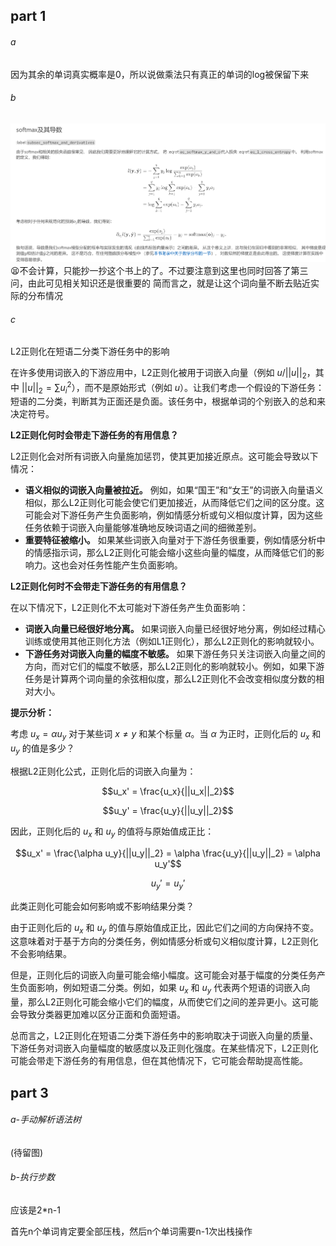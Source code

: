 ## part 1
###### a

因为其余的单词真实概率是0，所以说做乘法只有真正的单词的log被保留下来

###### b

![alt text](img-1.png)
😫不会计算，只能抄一抄这个书上的了。不过要注意到这里也同时回答了第三问，由此可见相关知识还是很重要的
简而言之，就是让这个词向量不断去贴近实际的分布情况


###### c

L2正则化在短语二分类下游任务中的影响

在许多使用词嵌入的下游应用中，L2正则化被用于词嵌入向量（例如 $u/||u||_2$，其中 $||u||_2=\sum u_i^2$），而不是原始形式（例如 $u$）。让我们考虑一个假设的下游任务：短语的二分类，判断其为正面还是负面。该任务中，根据单词的个别嵌入的总和来决定符号。

**L2正则化何时会带走下游任务的有用信息？**

L2正则化会对所有词嵌入向量施加惩罚，使其更加接近原点。这可能会导致以下情况：

* **语义相似的词嵌入向量被拉近。** 例如，如果“国王”和“女王”的词嵌入向量语义相似，那么L2正则化可能会使它们更加接近，从而降低它们之间的区分度。这可能会对下游任务产生负面影响，例如情感分析或句义相似度计算，因为这些任务依赖于词嵌入向量能够准确地反映词语之间的细微差别。
* **重要特征被缩小。** 如果某些词嵌入向量对于下游任务很重要，例如情感分析中的情感指示词，那么L2正则化可能会缩小这些向量的幅度，从而降低它们的影响力。这也会对任务性能产生负面影响。

**L2正则化何时不会带走下游任务的有用信息？**

在以下情况下，L2正则化不太可能对下游任务产生负面影响：

* **词嵌入向量已经很好地分离。** 如果词嵌入向量已经很好地分离，例如经过精心训练或使用其他正则化方法（例如L1正则化），那么L2正则化的影响就较小。
* **下游任务对词嵌入向量的幅度不敏感。** 如果下游任务只关注词嵌入向量之间的方向，而对它们的幅度不敏感，那么L2正则化的影响就较小。例如，如果下游任务是计算两个词向量的余弦相似度，那么L2正则化不会改变相似度分数的相对大小。

**提示分析：**

考虑 $u_x=\alpha u_y$ 对于某些词 $x\neq y$ 和某个标量 $\alpha$。当 $\alpha$ 为正时，正则化后的 $u_x$ 和 $u_y$ 的值是多少？

根据L2正则化公式，正则化后的词嵌入向量为：

$$u_x' = \frac{u_x}{||u_x||_2}$$

$$u_y' = \frac{u_y}{||u_y||_2}$$

因此，正则化后的 $u_x$ 和 $u_y$ 的值将与原始值成正比：

$$u_x' = \frac{\alpha u_y}{||u_y||_2} = \alpha \frac{u_y}{||u_y||_2} = \alpha u_y'$$

$$u_y' = u_y'$$

此类正则化可能会如何影响或不影响结果分类？

由于正则化后的 $u_x$ 和 $u_y$ 的值与原始值成正比，因此它们之间的方向保持不变。这意味着对于基于方向的分类任务，例如情感分析或句义相似度计算，L2正则化不会影响结果。

但是，正则化后的词嵌入向量可能会缩小幅度。这可能会对基于幅度的分类任务产生负面影响，例如短语二分类。例如，如果 $u_x$ 和 $u_y$ 代表两个短语的词嵌入向量，那么L2正则化可能会缩小它们的幅度，从而使它们之间的差异更小。这可能会导致分类器更加难以区分正面和负面短语。

总而言之，L2正则化在短语二分类下游任务中的影响取决于词嵌入向量的质量、下游任务对词嵌入向量幅度的敏感度以及正则化强度。在某些情况下，L2正则化可能会带走下游任务的有用信息，但在其他情况下，它可能会帮助提高性能。





## part 3

###### a-手动解析语法树
(待留图)

###### b-执行步数

应该是2*n-1

首先n个单词肯定要全部压栈，然后n个单词需要n-1次出栈操作